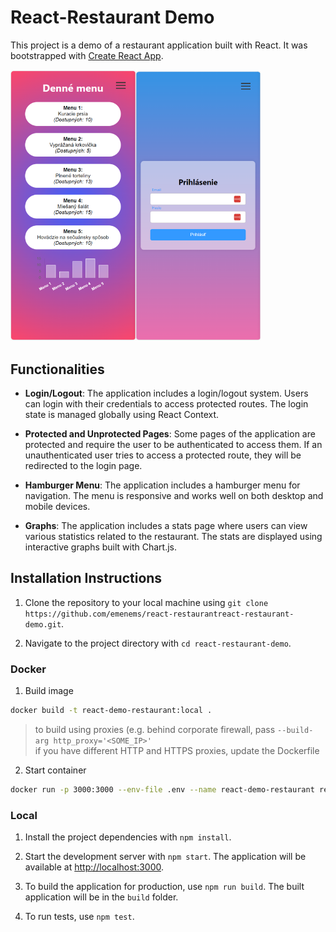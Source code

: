 # React-Restaurant Demo

This project is a demo of a restaurant application built with React. It was bootstrapped with [Create React App](https://github.com/facebook/create-react-app).

<img src="docs/mobile_readme.png" alt="Example view" width="400"/>

## Functionalities

- **Login/Logout**: The application includes a login/logout system. Users can login with their credentials to access protected routes. The login state is managed globally using React Context.

- **Protected and Unprotected Pages**: Some pages of the application are protected and require the user to be authenticated to access them. If an unauthenticated user tries to access a protected route, they will be redirected to the login page.

- **Hamburger Menu**: The application includes a hamburger menu for navigation. The menu is responsive and works well on both desktop and mobile devices.

- **Graphs**: The application includes a stats page where users can view various statistics related to the restaurant. The stats are displayed using interactive graphs built with Chart.js.

## Installation Instructions

1. Clone the repository to your local machine using `git clone https://github.com/emenems/react-restaurantreact-restaurant-demo.git`.

2. Navigate to the project directory with `cd react-restaurant-demo`.

### Docker

1. Build image

```bash
docker build -t react-demo-restaurant:local .
```

> to build using proxies (e.g. behind corporate firewall, pass `--build-arg http_proxy='<SOME_IP>'`  
> if you have different HTTP and HTTPS proxies, update the Dockerfile

2. Start container

```bash
docker run -p 3000:3000 --env-file .env --name react-demo-restaurant react-demo-restaurant:local
```

### Local

1. Install the project dependencies with `npm install`.

2. Start the development server with `npm start`. The application will be available at [http://localhost:3000](http://localhost:3000).

3. To build the application for production, use `npm run build`. The built application will be in the `build` folder.

4. To run tests, use `npm test`.
